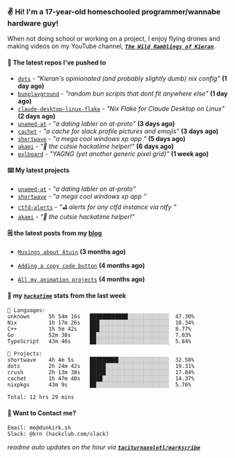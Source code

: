 ### ✌️ Hi! I'm a 17-year-old homeschooled programmer/wannabe hardware guy!

When not doing school or working on a project, I enjoy flying drones and making videos on my YouTube channel, [**_`The Wild Ramblings of Kieran`_**](https://youtube.com/@kieran.rambles).

#### 👷 The latest repos I've pushed to

- [`dots`](https://github.com/taciturnaxolotl/dots) - _"Kieran's opinionated (and probably slightly dumb) nix config"_ **(1 day ago)**
- [`bunplayground`](https://github.com/taciturnaxolotl/bunplayground) - _"random bun scripts that dont fit anywhere else"_ **(1 day ago)**
- [`claude-desktop-linux-flake`](https://github.com/k3d3/claude-desktop-linux-flake) - _"Nix Flake for Claude Desktop on Linux"_ **(2 days ago)**
- [`unamed-at`](https://github.com/taciturnaxolotl/unamed-at) - _"a dating labler on at-proto"_ **(3 days ago)**
- [`cachet`](https://github.com/taciturnaxolotl/cachet) - _"a cache for slack profile pictures and emojis"_ **(3 days ago)**
- [`shortwave`](https://github.com/taciturnaxolotl/shortwave) - _"a mega cool windows xp app "_ **(5 days ago)**
- [`akami`](https://github.com/taciturnaxolotl/akami) - _"🌷 the cutsie hackatime helper!"_ **(6 days ago)**
- [`pxlboard`](https://github.com/taciturnaxolotl/pxlboard) - _"YAGNG (yet another generic pixel grid)"_ **(1 week ago)**

#### ⌨️ My latest projects

- [`unamed-at`](https://github.com/taciturnaxolotl/unamed-at) - _"a dating labler on at-proto"_
- [`shortwave`](https://github.com/taciturnaxolotl/shortwave) - _"a mega cool windows xp app "_
- [`ctfd-alerts`](https://github.com/taciturnaxolotl/ctfd-alerts) - _"⛳ alerts for any ctfd instance via ntfy "_
- [`akami`](https://github.com/taciturnaxolotl/akami) - _"🌷 the cutsie hackatime helper!"_

#### 🗒️ the latest posts from my [blog](https://dunkirk.sh)

- [`Musings about Atuin`](https://dunkirk.sh/blog/atuin/) **(3 months ago)**

- [`Adding a copy code button`](https://dunkirk.sh/blog/adding-a-copy-button/) **(4 months ago)**

- [`All my animation projects`](https://dunkirk.sh/blog/my-animations/) **(4 months ago)**



#### 📡 my [_`hackatime`_](https://waka.hackclub.com) stats from the last week

```text
💾 Languages:
unknown      5h 54m 16s   ████████████░░░░░░░░░░░░░  47.30%
Nix          1h 17m 26s   ███░░░░░░░░░░░░░░░░░░░░░░  10.34%
C++          1h 5m 42s    ███░░░░░░░░░░░░░░░░░░░░░░  8.77%
Go           52m 38s      ██░░░░░░░░░░░░░░░░░░░░░░░  7.03%
TypeScript   43m 46s      ██░░░░░░░░░░░░░░░░░░░░░░░  5.84%

💼 Projects:
shortwave    4h 4m 5s     █████████░░░░░░░░░░░░░░░░  32.58%
dots         2h 24m 42s   █████░░░░░░░░░░░░░░░░░░░░  19.31%
crush        2h 13m 38s   █████░░░░░░░░░░░░░░░░░░░░  17.84%
cachet       1h 47m 40s   ████░░░░░░░░░░░░░░░░░░░░░  14.37%
nixpkgs      43m 9s       ██░░░░░░░░░░░░░░░░░░░░░░░  5.76%

Total: 12 hrs 29 mins
```

#### 📮 Want to Contact me?

```text
Email: me@dunkirk.sh
Slack: @krn (hackclub.com/slack)
```

_readme auto updates on the hour via [**`taciturnaxolotl/markscribe`**](https://github.com/taciturnaxolotl/markscribe)_
